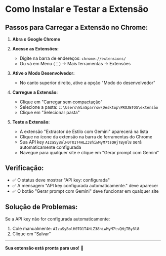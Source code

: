 # Como Instalar e Testar a Extensão

## Passos para Carregar a Extensão no Chrome:

1. **Abra o Google Chrome**

2. **Acesse as Extensões:**
   - Digite na barra de endereços: `chrome://extensions/`
   - Ou vá em Menu (⋮) → Mais ferramentas → Extensões

3. **Ative o Modo Desenvolvedor:**
   - No canto superior direito, ative a opção "Modo do desenvolvedor"

4. **Carregue a Extensão:**
   - Clique em "Carregar sem compactação"
   - Selecione a pasta: `c:\Users\WinSparrow\Desktop\PROJETOS\extensão`
   - Clique em "Selecionar pasta"

5. **Teste a Extensão:**
   - A extensão "Extractor de Estilo com Gemini" aparecerá na lista
   - Clique no ícone da extensão na barra de ferramentas do Chrome
   - Sua API key `AIzaSyBolH0TO1T4HLZ38hiwMyM7tsQHjTBy8l8` será automaticamente configurada
   - Navegue para qualquer site e clique em "Gerar prompt com Gemini"

## Verificação:

- ✅ O status deve mostrar "API key: configurada"
- ✅ A mensagem "API key configurada automaticamente." deve aparecer
- ✅ O botão "Gerar prompt com Gemini" deve funcionar em qualquer site

## Solução de Problemas:

Se a API key não for configurada automaticamente:
1. Cole manualmente: `AIzaSyBolH0TO1T4HLZ38hiwMyM7tsQHjTBy8l8`
2. Clique em "Salvar"

---

**Sua extensão está pronta para uso!** 🚀